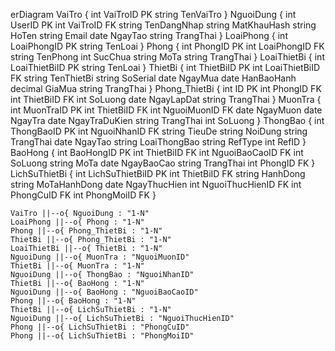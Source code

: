 erDiagram
    VaiTro {
        int VaiTroID PK
        string TenVaiTro
    }
    NguoiDung {
        int UserID PK
        int VaiTroID FK
        string TenDangNhap
        string MatKhauHash
        string HoTen
        string Email
        date NgayTao
        string TrangThai
    }
    LoaiPhong {
        int LoaiPhongID PK
        string TenLoai
    }
    Phong {
        int PhongID PK
        int LoaiPhongID FK
        string TenPhong
        int SucChua
        string MoTa
        string TrangThai
    }
    LoaiThietBi {
        int LoaiThietBiID PK
        string TenLoai
    }
    ThietBi {
        int ThietBiID PK
        int LoaiThietBiID FK
        string TenThietBi
        string SoSerial
        date NgayMua
        date HanBaoHanh
        decimal GiaMua
        string TrangThai
    }
    Phong_ThietBi {
        int ID PK
        int PhongID FK
        int ThietBiID FK
        int SoLuong
        date NgayLapDat
        string TrangThai
    }
    MuonTra {
        int MuonTraID PK
        int ThietBiID FK
        int NguoiMuonID FK
        date NgayMuon
        date NgayTra
        date NgayTraDuKien
        string TrangThai
        int SoLuong
    }
    ThongBao {
        int ThongBaoID PK
        int NguoiNhanID FK
        string TieuDe
        string NoiDung
        string TrangThai
        date NgayTao
        string LoaiThongBao
        string RefType
        int RefID
    }
    BaoHong {
        int BaoHongID PK
        int ThietBiID FK
        int NguoiBaoCaoID FK
        int SoLuong
        string MoTa
        date NgayBaoCao
        string TrangThai
        int PhongID FK
    }
    LichSuThietBi {
        int LichSuThietBiID PK
        int ThietBiID FK
        string HanhDong
        string MoTaHanhDong
        date NgayThucHien
        int NguoiThucHienID FK
        int PhongCuID FK
        int PhongMoiID FK
    }

    VaiTro ||--o{ NguoiDung : "1-N"
    LoaiPhong ||--o{ Phong : "1-N"
    Phong ||--o{ Phong_ThietBi : "1-N"
    ThietBi ||--o{ Phong_ThietBi : "1-N"
    LoaiThietBi ||--o{ ThietBi : "1-N"
    NguoiDung ||--o{ MuonTra : "NguoiMuonID"
    ThietBi ||--o{ MuonTra : "1-N"
    NguoiDung ||--o{ ThongBao : "NguoiNhanID"
    ThietBi ||--o{ BaoHong : "1-N"
    NguoiDung ||--o{ BaoHong : "NguoiBaoCaoID"
    Phong ||--o{ BaoHong : "1-N"
    ThietBi ||--o{ LichSuThietBi : "1-N"
    NguoiDung ||--o{ LichSuThietBi : "NguoiThucHienID"
    Phong ||--o{ LichSuThietBi : "PhongCuID"
    Phong ||--o{ LichSuThietBi : "PhongMoiID"
